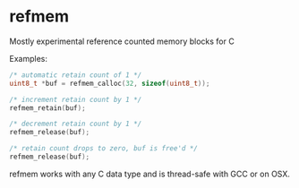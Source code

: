 refmem
======

Mostly experimental reference counted memory blocks for C

Examples:

```c
/* automatic retain count of 1 */
uint8_t *buf = refmem_calloc(32, sizeof(uint8_t));

/* increment retain count by 1 */
refmem_retain(buf);

/* decrement retain count by 1 */
refmem_release(buf);

/* retain count drops to zero, buf is free'd */
refmem_release(buf);
```

refmem works with any C data type and is thread-safe with GCC or on OSX. 
